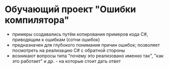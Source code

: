 <h1>Обучающий проект "Ошибки компилятора"</h1>
<ul>
  <li>примеры создавались путём копирования примеров кода C#, приводящим к ошибкам (сотни ошибок)</li>
  <li>предназначен для глубокого понимания причин ошибок; позволяет посмотреть на реализацию C# с обратной стороны</li>
  <li>возникают вопросы типа "почему это реализовано именно так", "как это работает" и др. - на которые стоит дать ответ</li>
</ul>
